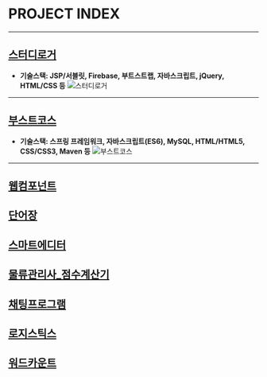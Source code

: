 # PROJECT INDEX

-----

## [스터디로거](https://github.com/DustinYook/PROJECT_STUDY-LOGGER)
- **기술스택: JSP/서블릿, Firebase, 부트스트랩, 자바스크립트, jQuery, HTML/CSS 등**
![스터디로거](https://github.com/DustinYook/INDEX_PROJECT/blob/master/image/studylogger.gif)

-----

## [부스트코스](https://github.com/DustinYook/PROJECT_BOOSTCOURSE)
- **기술스택: 스프링 프레임워크, 자바스크립트(ES6), MySQL, HTML/HTML5, CSS/CSS3, Maven 등**
![부스트코스](https://github.com/DustinYook/INDEX_PROJECT/blob/master/image/boostcourse.gif)

-----

## [웹컴포넌트](https://github.com/DustinYook/PROJECT_WEB-UI-COMPONENT)
## [단어장](https://github.com/DustinYook/PROJECT_WORD-CARD)
## [스마트에디터](https://github.com/DustinYook/PROJECT_SMART-EDITOR)
## [물류관리사_점수계산기](https://github.com/DustinYook/PROJECT_CPL-SCORE-CALCULATOR)
## [채팅프로그램](https://github.com/DustinYook/PROJECT_CHATTING-PROGRAM)
## [로지스틱스](https://github.com/DustinYook/PROJECT_LOGISTIX)
## [워드카운트](https://github.com/DustinYook/PROJECT_WORD-COUNT)

